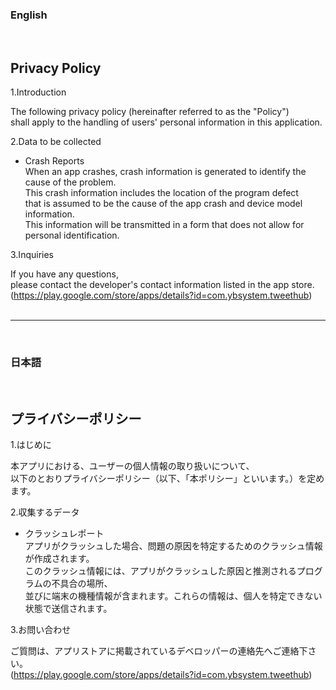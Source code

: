 ### English
<br>

## Privacy Policy

1.Introduction

The following privacy policy (hereinafter referred to as the "Policy")  
shall apply to the handling of users' personal information in this application.

2.Data to be collected
- Crash Reports  
When an app crashes, crash information is generated to identify the cause of the problem.  
This crash information includes the location of the program defect  
that is assumed to be the cause of the app crash and device model information.  
This information will be transmitted in a form that does not allow for personal identification.

3.Inquiries  

If you have any questions,  
please contact the developer's contact information listed in the app store.  
(https://play.google.com/store/apps/details?id=com.ybsystem.tweethub)
<br><br>

---
<br>

### 日本語
<br>

## プライバシーポリシー

1.はじめに

本アプリにおける、ユーザーの個人情報の取り扱いについて、  
以下のとおりプライバシーポリシー（以下、「本ポリシー」といいます。）を定めます。

2.収集するデータ
- クラッシュレポート  
アプリがクラッシュした場合、問題の原因を特定するためのクラッシュ情報が作成されます。  
このクラッシュ情報には、アプリがクラッシュした原因と推測されるプログラムの不具合の場所、  
並びに端末の機種情報が含まれます。これらの情報は、個人を特定できない状態で送信されます。

3.お問い合わせ  

ご質問は、アプリストアに掲載されているデベロッパーの連絡先へご連絡下さい。  
(https://play.google.com/store/apps/details?id=com.ybsystem.tweethub)
